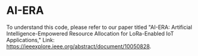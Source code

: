 # AI-ERA
To understand this code, please refer to our paper titled "AI-ERA: Artificial Intelligence-Empowered Resource Allocation for LoRa-Enabled IoT Applications," Link: https://ieeexplore.ieee.org/abstract/document/10050828.
